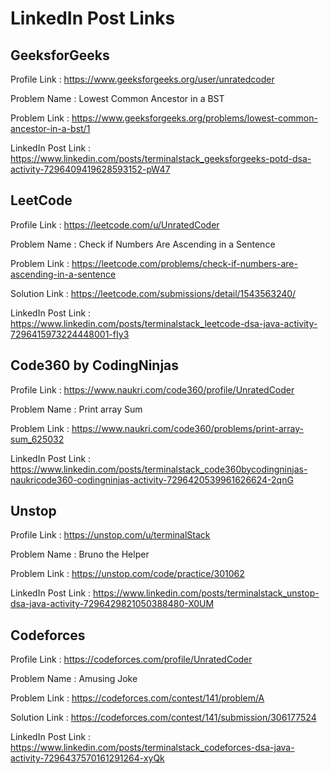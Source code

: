 # LinkedIn Post Links

## GeeksforGeeks

Profile Link : https://www.geeksforgeeks.org/user/unratedcoder

Problem Name : Lowest Common Ancestor in a BST

Problem Link : https://www.geeksforgeeks.org/problems/lowest-common-ancestor-in-a-bst/1

LinkedIn Post Link : https://www.linkedin.com/posts/terminalstack_geeksforgeeks-potd-dsa-activity-7296409419628593152-pW47

## LeetCode

Profile Link : https://leetcode.com/u/UnratedCoder

Problem Name : Check if Numbers Are Ascending in a Sentence

Problem Link : https://leetcode.com/problems/check-if-numbers-are-ascending-in-a-sentence

Solution Link : https://leetcode.com/submissions/detail/1543563240/

LinkedIn Post Link : https://www.linkedin.com/posts/terminalstack_leetcode-dsa-java-activity-7296415973224448001-fIy3

## Code360 by CodingNinjas

Profile Link : https://www.naukri.com/code360/profile/UnratedCoder

Problem Name : Print array Sum

Problem Link : https://www.naukri.com/code360/problems/print-array-sum_625032

LinkedIn Post Link : https://www.linkedin.com/posts/terminalstack_code360bycodingninjas-naukricode360-codingninjas-activity-7296420539961626624-2qnG

## Unstop

Profile Link : https://unstop.com/u/terminalStack

Problem Name : Bruno the Helper

Problem Link : https://unstop.com/code/practice/301062

LinkedIn Post Link : https://www.linkedin.com/posts/terminalstack_unstop-dsa-java-activity-7296429821050388480-X0UM

## Codeforces

Profile Link : https://codeforces.com/profile/UnratedCoder

Problem Name : Amusing Joke

Problem Link : https://codeforces.com/contest/141/problem/A

Solution Link : https://codeforces.com/contest/141/submission/306177524

LinkedIn Post Link : https://www.linkedin.com/posts/terminalstack_codeforces-dsa-java-activity-7296437570161291264-xyQk
